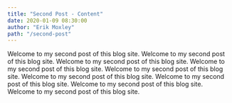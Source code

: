 ```yaml
---
title: "Second Post - Content"
date: 2020-01-09 08:30:00
author: "Erik Moxley"
path: "/second-post"
---
```


Welcome to my second post of this blog site. Welcome to my second post of this blog site. Welcome to my second post of this blog site. Welcome to my second post of this blog site. Welcome to my second post of this blog site. Welcome to my second post of this blog site. Welcome to my second post of this blog site. Welcome to my second post of this blog site. Welcome to my second post of this blog site.
